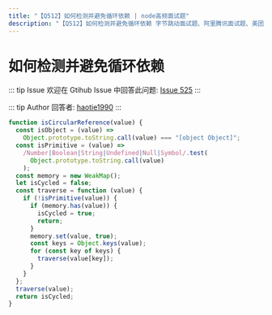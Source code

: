 ```yaml
---
title: "【Q512】如何检测并避免循环依赖 | node高频面试题"
description: "【Q512】如何检测并避免循环依赖 字节跳动面试题、阿里腾讯面试题、美团小米面试题。"
---
```


# 如何检测并避免循环依赖

::: tip Issue
欢迎在 Gtihub Issue 中回答此问题: [Issue 525](https://github.com/shfshanyue/Daily-Question/issues/525)
:::

::: tip Author
回答者: [haotie1990](https://github.com/haotie1990)
:::

```js
function isCircularReference(value) {
  const isObject = (value) =>
    Object.prototype.toString.call(value) === "[object Object]";
  const isPrimitive = (value) =>
    /Number|Boolean|String|Undefined|Null|Symbol/.test(
      Object.prototype.toString.call(value)
    );
  const memory = new WeakMap();
  let isCycled = false;
  const traverse = function (value) {
    if (!isPrimitive(value)) {
      if (memory.has(value)) {
        isCycled = true;
        return;
      }
      memory.set(value, true);
      const keys = Object.keys(value);
      for (const key of keys) {
        traverse(value[key]);
      }
    }
  };
  traverse(value);
  return isCycled;
}
```
